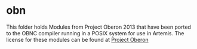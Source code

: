 obn
===

This folder holds Modules from Project Oberon 2013 that
have been ported to the OBNC compiler running in a POSIX
system for use in Artemis. The license
for these modules can be found at [Project Oberon](http://www.projectoberon.net/wirth/ProjectOberon/license.txt)
